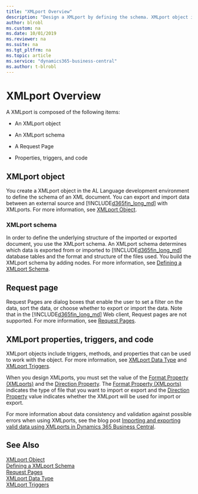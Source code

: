 ```yaml
---
title: "XMLport Overview"
description: "Design a XMLport by defining the schema. XMLport object is composed of a schema, request page, properties, triggers, and code."
author: blrobl
ms.custom: na
ms.date: 10/01/2019
ms.reviewer: na
ms.suite: na
ms.tgt_pltfrm: na
ms.topic: article
ms.service: "dynamics365-business-central"
ms.author: t-blrobl
---
```


# XMLport Overview
A XMLport is composed of the following items:

- An XMLport object

- An XMLport schema

- A Request Page

- Properties, triggers, and code

## XMLport object
You create a XMLport object in the AL Language development environment to define the schema of an XML document. You can export and import data between an external source and [!INCLUDE[d365fin_long_md](includes/d365fin_long_md.md)] with XMLports. For more information, see [XMLport Object](devenv-xmlport-object.md).

### XMLport schema
In order to define the underlying structure of the imported or exported document, you use the XMLport schema. An XMLport schema determines which data is exported from or imported to [!INCLUDE[d365fin_long_md](includes/d365fin_long_md.md)] database tables and the format and structure of the files used. You build the XMLport schema by adding nodes. For more information, see [Defining a XMLport Schema](devenv-xmlport-schema.md).

## Request page
Request Pages are dialog boxes that enable the user to set a filter on the data, sort the data, or choose whether to export or import the data. Note that in the [!INCLUDE[d365fin_long_md](includes/d365fin_long_md.md)] Web client, Request pages are not supported. For more information, see [Request Pages](devenv-request-pages.md).

## XMLport properties, triggers, and code
XMLport objects include triggers, methods, and properties that can be used to work with the object. For more information, see [XMLport Data Type](methods-auto/xmlport/xmlport-data-type.md) and [XMLport Triggers](triggers/devenv-xmlport-triggers.md).

When you design XMLports, you must set the value of the [Format Property (XMLports)](properties/devenv-format-xmlports-property.md) and the [Direction Property](properties/devenv-direction-property.md). The [Format Property (XMLports)](properties/devenv-format-xmlports-property.md) indicates the type of file that you want to import or export and the [Direction Property](properties/devenv-direction-property.md) value indicates whether the XMLport will be used for import or export.

For more information about data consistency and validation against possible errors when using XMLports, see the blog post [Importing and exporting valid data using XMLports in Dynamics 365 Business Central](https://cloudblogs.microsoft.com/dynamics365/it/2019/05/22/importing-and-exporting-valid-data-using-xmlports-in-dynamics-365-business-central/).

## See Also
[XMLport Object](devenv-xmlport-object.md)  
[Defining a XMLport Schema](devenv-xmlport-schema.md)   
[Request Pages](devenv-request-pages.md)  
[XMLport Data Type](methods-auto/xmlport/xmlport-data-type.md)  
[XMLport Triggers](triggers/devenv-xmlport-triggers.md)
